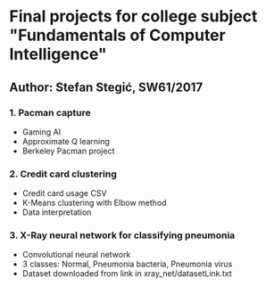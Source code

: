 # Final projects for college subject "Fundamentals of Computer Intelligence"
## Author: Stefan Stegić, SW61/2017

### 1. Pacman capture
- Gaming AI
- Approximate Q learning
- Berkeley Pacman project

### 2. Credit card clustering
- Credit card usage CSV
- K-Means clustering with Elbow method
- Data interpretation

### 3. X-Ray neural network for classifying pneumonia
- Convolutional neural network
- 3 classes: Normal, Pneumonia bacteria, Pneumonia virus
- Dataset downloaded from link in xray_net/datasetLink.txt
